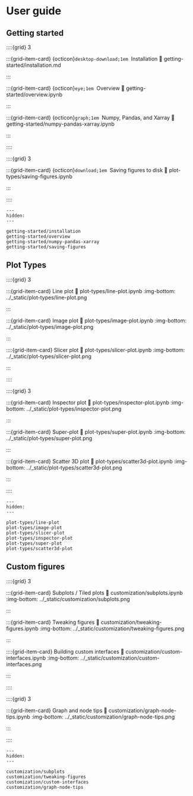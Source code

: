 # User guide

## Getting started

::::{grid} 3

:::{grid-item-card} {octicon}`desktop-download;1em`&nbsp; Installation
:link: getting-started/installation.md

:::

:::{grid-item-card} {octicon}`eye;1em`&nbsp; Overview
:link: getting-started/overview.ipynb

:::

:::{grid-item-card} {octicon}`graph;1em`&nbsp; Numpy, Pandas, and Xarray
:link: getting-started/numpy-pandas-xarray.ipynb

:::

::::

::::{grid} 3

:::{grid-item-card} {octicon}`download;1em`&nbsp; Saving figures to disk
:link: plot-types/saving-figures.ipynb

:::

::::

```{toctree}
---
hidden:
---

getting-started/installation
getting-started/overview
getting-started/numpy-pandas-xarray
getting-started/saving-figures
```

## Plot Types

::::{grid} 3

:::{grid-item-card} Line plot
:link: plot-types/line-plot.ipynb
:img-bottom: ../_static/plot-types/line-plot.png

:::

:::{grid-item-card} Image plot
:link: plot-types/image-plot.ipynb
:img-bottom: ../_static/plot-types/image-plot.png

:::

::::{grid-item-card} Slicer plot
:link: plot-types/slicer-plot.ipynb
:img-bottom: ../_static/plot-types/slicer-plot.png

:::

::::

::::{grid} 3

:::{grid-item-card} Inspector plot
:link: plot-types/inspector-plot.ipynb
:img-bottom: ../_static/plot-types/inspector-plot.png

:::

:::{grid-item-card} Super-plot
:link: plot-types/super-plot.ipynb
:img-bottom: ../_static/plot-types/super-plot.png

:::

:::{grid-item-card} Scatter 3D plot
:link: plot-types/scatter3d-plot.ipynb
:img-bottom: ../_static/plot-types/scatter3d-plot.png

:::

::::

```{toctree}
---
hidden:
---

plot-types/line-plot
plot-types/image-plot
plot-types/slicer-plot
plot-types/inspector-plot
plot-types/super-plot
plot-types/scatter3d-plot
```

## Custom figures

::::{grid} 3

:::{grid-item-card} Subplots / Tiled plots
:link: customization/subplots.ipynb
:img-bottom: ../_static/customization/subplots.png

:::

:::{grid-item-card} Tweaking figures
:link: customization/tweaking-figures.ipynb
:img-bottom: ../_static/customization/tweaking-figures.png

:::

::::{grid-item-card} Building custom interfaces
:link: customization/custom-interfaces.ipynb
:img-bottom: ../_static/customization/custom-interfaces.png

:::

::::

::::{grid} 3

:::{grid-item-card} Graph and node tips
:link: customization/graph-node-tips.ipynb
:img-bottom: ../_static/customization/graph-node-tips.png

:::

::::

```{toctree}
---
hidden:
---

customization/subplots
customization/tweaking-figures
customization/custom-interfaces
customization/graph-node-tips
```
